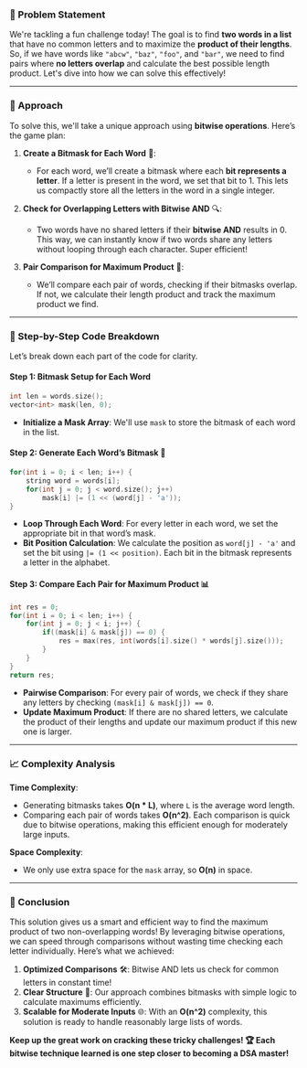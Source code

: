 ### 🚀 Problem Statement

We're tackling a fun challenge today! The goal is to find **two words in a list** that have no common letters and to maximize the **product of their lengths**. So, if we have words like `"abcw"`, `"baz"`, `"foo"`, and `"bar"`, we need to find pairs where **no letters overlap** and calculate the best possible length product. Let's dive into how we can solve this effectively!

---

### 🧠 Approach

To solve this, we'll take a unique approach using **bitwise operations**. Here’s the game plan:

1. **Create a Bitmask for Each Word** 🧩:
   - For each word, we’ll create a bitmask where each **bit represents a letter**. If a letter is present in the word, we set that bit to 1. This lets us compactly store all the letters in the word in a single integer.
  
2. **Check for Overlapping Letters with Bitwise AND** 🔍:
   - Two words have no shared letters if their **bitwise AND** results in 0. This way, we can instantly know if two words share any letters without looping through each character. Super efficient!
  
3. **Pair Comparison for Maximum Product** 🎯:
   - We’ll compare each pair of words, checking if their bitmasks overlap. If not, we calculate their length product and track the maximum product we find.

---

### 🔨 Step-by-Step Code Breakdown

Let’s break down each part of the code for clarity.

#### Step 1: Bitmask Setup for Each Word

```cpp
int len = words.size();
vector<int> mask(len, 0);
```

- **Initialize a Mask Array**: We'll use `mask` to store the bitmask of each word in the list.

#### Step 2: Generate Each Word’s Bitmask 🎲

```cpp
for(int i = 0; i < len; i++) {
    string word = words[i];
    for(int j = 0; j < word.size(); j++)
        mask[i] |= (1 << (word[j] - 'a'));
}
```

- **Loop Through Each Word**: For every letter in each word, we set the appropriate bit in that word’s mask.
- **Bit Position Calculation**: We calculate the position as `word[j] - 'a'` and set the bit using `|= (1 << position)`. Each bit in the bitmask represents a letter in the alphabet.

#### Step 3: Compare Each Pair for Maximum Product 📊

```cpp
int res = 0;
for(int i = 0; i < len; i++) {
    for(int j = 0; j < i; j++) {
        if((mask[i] & mask[j]) == 0) {
            res = max(res, int(words[i].size() * words[j].size()));
        }
    }
}
return res;
```

- **Pairwise Comparison**: For every pair of words, we check if they share any letters by checking `(mask[i] & mask[j]) == 0`.
- **Update Maximum Product**: If there are no shared letters, we calculate the product of their lengths and update our maximum product if this new one is larger.

---

### 📈 Complexity Analysis

**Time Complexity**:
- Generating bitmasks takes **O(n \* L)**, where `L` is the average word length.
- Comparing each pair of words takes **O(n^2)**. Each comparison is quick due to bitwise operations, making this efficient enough for moderately large inputs.

**Space Complexity**:
- We only use extra space for the `mask` array, so **O(n)** in space.

---

### 🏁 Conclusion

This solution gives us a smart and efficient way to find the maximum product of two non-overlapping words! By leveraging bitwise operations, we can speed through comparisons without wasting time checking each letter individually. Here’s what we achieved:

1. **Optimized Comparisons** 🛠️: Bitwise AND lets us check for common letters in constant time!
2. **Clear Structure** 📐: Our approach combines bitmasks with simple logic to calculate maximums efficiently.
3. **Scalable for Moderate Inputs** 🌐: With an **O(n^2)** complexity, this solution is ready to handle reasonably large lists of words.

**Keep up the great work on cracking these tricky challenges! 🏆 Each bitwise technique learned is one step closer to becoming a DSA master!**